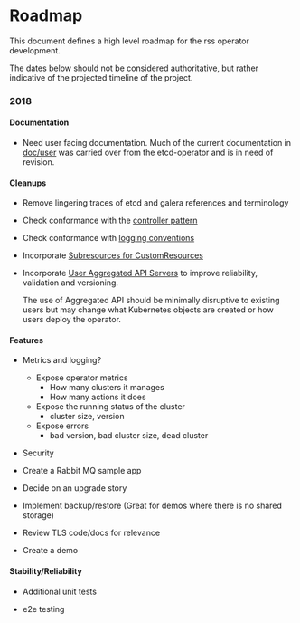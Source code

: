 # Roadmap

This document defines a high level roadmap for the rss operator development.

The dates below should not be considered authoritative, but rather indicative of the projected timeline of the project.


### 2018

#### Documentation

- Need user facing documentation.  Much of the current documentation in
 [doc/user](doc/user) was carried over from the etcd-operator and is in need of
 revision.

#### Cleanups

- Remove lingering traces of etcd and galera references and terminology

- Check conformance with the [controller pattern](https://github.com/kubernetes/community/blob/master/contributors/devel/controllers.md)

- Check conformance with [logging conventions](https://github.com/kubernetes/community/blob/master/contributors/devel/logging.md)

- Incorporate [Subresources for CustomResources](https://github.com/nikhita/community/blob/f38bf972a7044206e84966d52521b6d7c9ae10db/contributors/design-proposals/api-machinery/customresources-subresources.md)

- Incorporate [User Aggregated API Servers](https://github.com/kubernetes/community/blob/master/contributors/design-proposals/api-machinery/aggregated-api-servers.md) to improve reliability, validation and versioning. 

  The use of Aggregated API should be minimally disruptive to existing users
  but may change what Kubernetes objects are created or how users deploy the
  operator.


#### Features

- Metrics and logging?
  - Expose operator metrics
      - How many clusters it manages
      - How many actions it does
   - Expose the running status of the cluster
      - cluster size, version
   - Expose errors 
     -  bad version, bad cluster size, dead cluster

- Security

- Create a Rabbit MQ sample app

- Decide on an upgrade story

- Implement backup/restore (Great for demos where there is no shared storage)

- Review TLS code/docs for relevance

- Create a demo

#### Stability/Reliability

- Additional unit tests

- e2e testing
